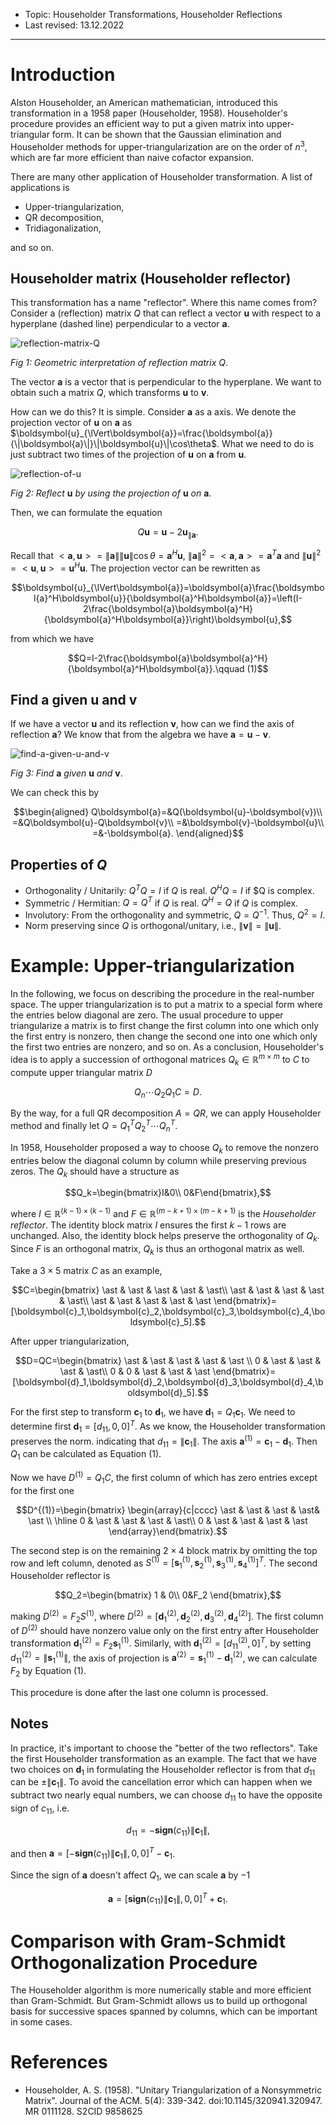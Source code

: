 - Topic: Householder Transformations, Householder Reflections
- Last revised: 13.12.2022

---

# Introduction

Alston Householder, an American mathematician, introduced this transformation in a 1958 paper (Householder, 1958). Householder's procedure provides an efficient way to put a given matrix into upper-triangular form. It can be shown that the Gaussian elimination and Householder methods for upper-triangularization are on the order of $n^3$, which are far more efficient than naive cofactor expansion.

There are many other application of Householder transformation. A list of applications is

- Upper-triangularization,
- QR decomposition,
- Tridiagonalization,

and so on.

## Householder matrix (Householder reflector)

This transformation has a name "reflector". Where this name comes from? Consider a (reflection) matrix $Q$ that can reflect a vector $\boldsymbol{u}$ with respect to a hyperplane (dashed line) perpendicular to a vector $\boldsymbol{a}$.

![reflection-matrix-Q](./../Images/Householder_transformation_1.png)

*Fig 1: Geometric interpretation of reflection matrix* $Q$.

The vector $\boldsymbol{a}$ is a vector that is perpendicular to the hyperplane. We want to obtain such a matrix $Q$, which transforms $\boldsymbol{u}$ to $\boldsymbol{v}$.

How can we do this? It is simple. Consider $\boldsymbol{a}$ as a axis. We denote the projection vector of $\boldsymbol{u}$ on $\boldsymbol{a}$ as $\boldsymbol{u}_{\lVert\boldsymbol{a}}=\frac{\boldsymbol{a}}{\|\boldsymbol{a}\|}\|\boldsymbol{u}\|\cos\theta$. What we need to do is just subtract two times of the projection of $\boldsymbol{u}$ on $\boldsymbol{a}$ from $\boldsymbol{u}$.

![reflection-of-u](./../Images/Householder_transformation_2.png)

*Fig 2: Reflect* $\boldsymbol{u}$ *by using the projection of* $\boldsymbol{u}$ *on* $\boldsymbol{a}$.

Then, we can formulate the equation

$$Q\boldsymbol{u}=\boldsymbol{u}-2\boldsymbol{u}_{\lVert\boldsymbol{a}}.$$

Recall that $<\boldsymbol{a},\boldsymbol{u}>=\|\boldsymbol{a}\|\|\boldsymbol{u}\|\cos\theta=\boldsymbol{a}^H\boldsymbol{u}$, $\|\boldsymbol{a}\|^2=<\boldsymbol{a},\boldsymbol{a}>=\boldsymbol{a}^T\boldsymbol{a}$ and $\|\boldsymbol{u}\|^2=<\boldsymbol{u},\boldsymbol{u}>=\boldsymbol{u}^H\boldsymbol{u}$. The projection vector can be rewritten as

$$\boldsymbol{u}_{\lVert\boldsymbol{a}}=\boldsymbol{a}\frac{\boldsymbol{a}^H\boldsymbol{u}}{\boldsymbol{a}^H\boldsymbol{a}}=\left(I-2\frac{\boldsymbol{a}\boldsymbol{a}^H}{\boldsymbol{a}^H\boldsymbol{a}}\right)\boldsymbol{u},$$

from which we have

$$Q=I-2\frac{\boldsymbol{a}\boldsymbol{a}^H}{\boldsymbol{a}^H\boldsymbol{a}}.\qquad (1)$$

## Find $\boldsymbol{a}$ given $\boldsymbol{u}$ and $\boldsymbol{v}$

If we have a vector $\boldsymbol{u}$ and its reflection $\boldsymbol{v}$, how can we find the axis of reflection $\boldsymbol{a}$? We know that from the algebra we have $\boldsymbol{a}=\boldsymbol{u}-\boldsymbol{v}$.

![find-a-given-u-and-v](./../Images/Householder_transformation_3.png)

*Fig 3: Find* $\boldsymbol{a}$ *given* $\boldsymbol{u}$ *and* $\boldsymbol{v}$.

We can check this by

$$\begin{aligned}
   Q\boldsymbol{a}=&Q(\boldsymbol{u}-\boldsymbol{v})\\
   =&Q\boldsymbol{u}-Q\boldsymbol{v}\\
   =&\boldsymbol{v}-\boldsymbol{u}\\
   =&-\boldsymbol{a}. 
\end{aligned}$$

## Properties of $Q$

- Orthogonality / Unitarily: $Q^TQ=I$ if $Q$ is real. $Q^HQ=I$ if $Q is complex.
- Symmetric / Hermitian: $Q=Q^T$ if $Q$ is real. $Q^H=Q$ if $Q$ is complex.
- Involutory: From the orthogonality and symmetric, $Q=Q^{-1}$. Thus, $Q^2=I$.
- Norm preserving since $Q$ is orthogonal/unitary, i.e., $\|\boldsymbol{v}\|=\|\boldsymbol{u}\|$.

# Example: Upper-triangularization

In the following, we focus on describing the procedure in the real-number space. The upper triangularization is to put a matrix to a special form where the entries below diagonal are zero. The usual procedure to upper triangularize a matrix is to first change the first column into one which only the first entry is nonzero, then change the second one into one which only the first two entries are nonzero, and so on. As a conclusion, Householder's idea is to apply a succession of orthogonal matrices $Q_k\in\mathbb{R}^{m\times m}$ to $C$ to compute upper triangular matrix $D$

$$Q_n\cdots Q_2Q_1C=D.$$

By the way, for a full QR decomposition $A=QR$, we can apply Householder method and finally let $Q=Q_1^TQ_2^T\cdots Q_n^T$.

In 1958, Householder proposed a way to choose $Q_k$ to remove the nonzero entries below the diagonal column by column while preserving previous zeros. The $Q_k$ should have a structure as

$$Q_k=\begin{bmatrix}I&0\\
0&F\end{bmatrix},$$

where $I\in\mathbb{R}^{(k-1)\times(k-1)}$ and $F\in\mathbb{R}^{(m-k+1)\times(m-k+1)}$ is the *Householder reflector*. The identity block matrix $I$ ensures the first $k-1$ rows are unchanged. Also, the identity block helps preserve the orthogonality of $Q_k$. Since $F$ is an orthogonal matrix, $Q_k$ is thus an orthogonal matrix as well. 

Take a $3\times5$ matrix $C$ as an example,

$$C=\begin{bmatrix}
\ast & \ast & \ast & \ast & \ast\\
\ast & \ast & \ast & \ast & \ast\\
\ast & \ast & \ast & \ast & \ast
\end{bmatrix}=[\boldsymbol{c}_1,\boldsymbol{c}_2,\boldsymbol{c}_3,\boldsymbol{c}_4,\boldsymbol{c}_5].$$

After upper triangularization,

$$D=QC=\begin{bmatrix}
\ast & \ast & \ast & \ast & \ast \\
0 & \ast & \ast & \ast & \ast\\
0 & 0 & \ast & \ast & \ast
\end{bmatrix}=[\boldsymbol{d}_1,\boldsymbol{d}_2,\boldsymbol{d}_3,\boldsymbol{d}_4,\boldsymbol{d}_5].$$

For the first step to transform $\boldsymbol{c}_1$ to
$\boldsymbol{d}_{1}$, we have $\boldsymbol{d}_{1}=Q_1\boldsymbol{c}_{1}$. We need to determine first $\boldsymbol{d}_1=[d_{11},0,0]^T$. As we know, the Householder transformation preserves the norm. indicating that $d_{11}=\|\boldsymbol{c}_1\|$. The axis $\boldsymbol{a}^{(1)}=\boldsymbol{c}_1-\boldsymbol{d}_1$. Then $Q_1$ can be calculated as Equation (1).

Now we have $D^{(1)}=Q_1C$, the first column of which has zero entries except for the first one

$$D^{(1)}=\begin{bmatrix}
\begin{array}{c|cccc}
\ast & \ast & \ast & \ast& \ast \\
\hline
0 & \ast & \ast & \ast & \ast\\
0 & \ast & \ast & \ast & \ast
\end{array}\end{bmatrix}.$$

The second step is on the remaining $2\times4$ block matrix by omitting the top row and left column, denoted as $S^{(1)}=\left[\boldsymbol{s}_1^{(1)},\boldsymbol{s}_2^{(1)},\boldsymbol{s}_3^{(1)},\boldsymbol{s}_4^{(1)}\right]^T$. The second Householder reflector is

$$Q_2=\begin{bmatrix}
   1 & 0\\
   0&F_2 
\end{bmatrix},$$

making $D^{(2)}=F_2S^{(1)}$, where $D^{(2)}=\left[\boldsymbol{d}_1^{(2)},\boldsymbol{d}_2^{(2)},\boldsymbol{d}_3^{(2)},\boldsymbol{d}_4^{(2)}\right]$. The first column of $D^{(2)}$ should have nonzero value only on the first entry after Householder transformation $\boldsymbol{d}_1^{(2)}=F_2\boldsymbol{s}^{(1)}_1$. Similarly, with $\boldsymbol{d}^{(2)}_1=\left[d_{11}^{(2)},0\right]^T$, by setting $d_{11}^{(2)}=\left\|\boldsymbol{s}_1^{(1)}\right\|$, the axis of projection is $\boldsymbol{a}^{(2)}=\boldsymbol{s}_1^{(1)}-\boldsymbol{d}_1^{(2)}$, we can calculate $F_2$ by Equation (1).

This procedure is done after the last one column is processed.

## Notes

In practice, it's important to choose the "better of the two reflectors". Take the first Householder transformation as an example. The fact that we have two choices on $\boldsymbol{d}_1$ in formulating the Householder reflector is from that $d_{11}$ can be $\pm\|\boldsymbol{c}_1\|$. To avoid the cancellation error which can happen when we subtract two nearly equal numbers, we can choose $d_{11}$ to have the opposite sign of $c_{11}$, i.e.

$$d_{11}=-\textbf{sign}(c_{11})\|\boldsymbol{c}_1\|,$$

and then $\boldsymbol{a}=\left[-\textbf{sign}(c_{11})\|\boldsymbol{c}_1\|,0,0\right]^T-\boldsymbol{c}_1$.

Since the sign of $\boldsymbol{a}$ doesn't affect $Q_1$, we can scale $\boldsymbol{a}$ by $-1$

$$\boldsymbol{a}=\left[\textbf{sign}(c_{11})\|\boldsymbol{c}_1\|,0,0\right]^T+\boldsymbol{c}_1.$$

# Comparison with Gram-Schmidt Orthogonalization Procedure

The Householder algorithm is more numerically stable and more efficient than Gram-Schmidt. But Gram-Schmidt allows us to build up orthogonal basis for successive spaces spanned by columns, which can be important in some cases.

# References

- Householder, A. S. (1958). "Unitary Triangularization of a Nonsymmetric Matrix". Journal of the ACM. 5(4): 339-342. doi:10.1145/320941.320947. MR 0111128. S2CID 9858625